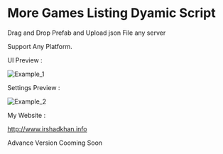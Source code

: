 # More Games Listing Dyamic Script


Drag and Drop Prefab and Upload json File any server

Support Any Platform.

UI Preview :

<a><img src="https://image.ibb.co/g1b2cG/Preview.png" alt="Example_1" border="0"></a>

Settings Preview : 

<a><img src="https://preview.ibb.co/nikncG/Preview2.png" alt="Example_2" border="0"></a>

My Website :

http://www.irshadkhan.info

Advance Version Cooming Soon




